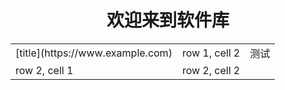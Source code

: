 <center><h1>欢迎来到软件库</h1></center>
<table border="0">
<tr>
<td>[title](https://www.example.com)</td>
<td>row 1, cell 2</td>
<td>测试</td>
</tr>
<tr>
<td>row 2, cell 1</td>
<td>row 2, cell 2</td>
</tr>
</table>
